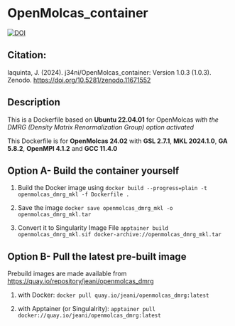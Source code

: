 # OpenMolcas_container

[![DOI](https://zenodo.org/badge/DOI/10.5281/zenodo.11671552.svg)](https://doi.org/10.5281/zenodo.11671552)

## Citation:
Iaquinta, J. (2024). j34ni/OpenMolcas_container: Version 1.0.3 (1.0.3). Zenodo. https://doi.org/10.5281/zenodo.11671552

## Description

This is a Dockerfile based on **Ubuntu 22.04.01** for OpenMolcas *with the DMRG (Density Matrix Renormalization Group) option activated*

This Dockerfile is for **OpenMolcas 24.02** with **GSL 2.7.1**, **MKL 2024.1.0**, **GA 5.8.2**, **OpenMPI 4.1.2** and **GCC 11.4.0**


## Option A- Build the container yourself

1. Build the Docker image using `docker build --progress=plain -t openmolcas_dmrg_mkl -f Dockerfile .`

2. Save the image `docker save openmolcas_dmrg_mkl -o openmolcas_dmrg_mkl.tar`

3. Convert it to Singularity Image File `apptainer build openmolcas_dmrg_mkl.sif docker-archive://openmolcas_dmrg_mkl.tar`

## Option B- Pull the latest pre-built image 

Prebuild images are made available from https://quay.io/repository/jeani/openmolcas_dmrg

1. with Docker: `docker pull quay.io/jeani/openmolcas_dmrg:latest`

2. with Apptainer (or Singulalrity): `apptainer pull docker://quay.io/jeani/openmolcas_dmrg:latest`

